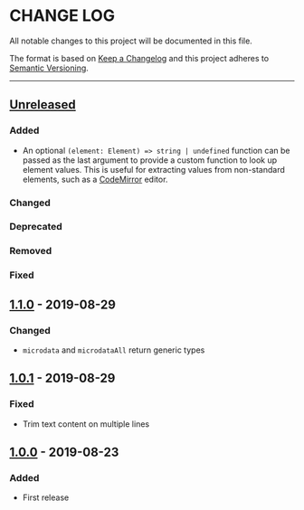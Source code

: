 # CHANGE LOG
All notable changes to this project will be documented in this file.

The format is based on [Keep a Changelog](http://keepachangelog.com/)
and this project adheres to [Semantic Versioning](http://semver.org/).

----
## [Unreleased]

### Added

* An optional `(element: Element) => string | undefined` function can be passed as the last argument to
  provide a custom function to look up element values. This is useful for extracting values from non-standard
  elements, such as a [CodeMirror](https://codemirror.net/) editor.

### Changed

### Deprecated

### Removed

### Fixed

## [1.1.0] - 2019-08-29

### Changed

* `microdata` and `microdataAll` return generic types

## [1.0.1] - 2019-08-29

### Fixed

* Trim text content on multiple lines

## [1.0.0] - 2019-08-23

### Added

* First release

<!-- Releases -->
[Unreleased]: https://github.com/cucumber/microdata/compare/v1.1.0...master
[1.1.0]:      https://github.com/cucumber/microdata/compare/v1.0.1...v1.1.0
[1.0.1]:      https://github.com/cucumber/microdata/compare/v1.0.0...v1.0.1
[1.0.0]:      https://github.com/cucumber/microdata/releases/tag/v1.0.0

<!-- Contributors in alphabetical order -->
[aslakhellesoy]:    https://github.com/aslakhellesoy
